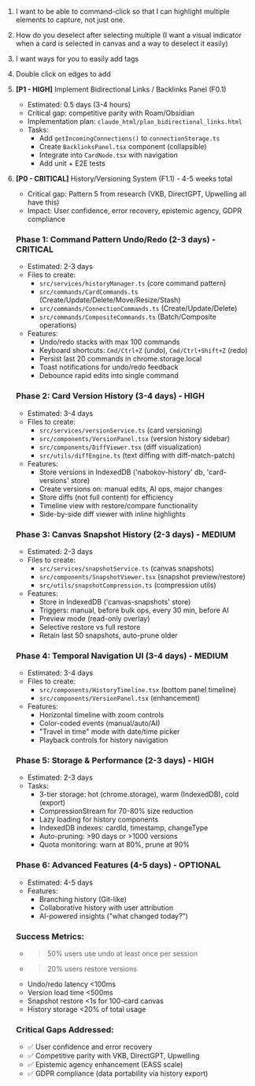 1. I want to be able to command-click so that I can highlight multiple elements to capture, not just one.
2. How do you deselect after selecting multiple (I want a visual indicator when a card is selected in canvas and a way to deselect it easily)
3. I want ways for you to easily add tags
4. Double click on edges to add
5. **[P1 - HIGH]** Implement Bidirectional Links / Backlinks Panel (F0.1)
   - Estimated: 0.5 days (3-4 hours)
   - Critical gap: competitive parity with Roam/Obsidian
   - Implementation plan: `claude_html/plan_bidirectional_links.html`
   - Tasks:
     - Add `getIncomingConnections()` to `connectionStorage.ts`
     - Create `BacklinksPanel.tsx` component (collapsible)
     - Integrate into `CardNode.tsx` with navigation
     - Add unit + E2E tests

6. **[P0 - CRITICAL]** History/Versioning System (F1.1) - 4-5 weeks total
   - Critical gap: Pattern 5 from research (VKB, DirectGPT, Upwelling all have this)
   - Impact: User confidence, error recovery, epistemic agency, GDPR compliance

   ### Phase 1: Command Pattern Undo/Redo (2-3 days) - CRITICAL
   - Estimated: 2-3 days
   - Files to create:
     - `src/services/historyManager.ts` (core command pattern)
     - `src/commands/CardCommands.ts` (Create/Update/Delete/Move/Resize/Stash)
     - `src/commands/ConnectionCommands.ts` (Create/Update/Delete)
     - `src/commands/CompositeCommands.ts` (Batch/Composite operations)
   - Features:
     - Undo/redo stacks with max 100 commands
     - Keyboard shortcuts: `Cmd/Ctrl+Z` (undo), `Cmd/Ctrl+Shift+Z` (redo)
     - Persist last 20 commands in chrome.storage.local
     - Toast notifications for undo/redo feedback
     - Debounce rapid edits into single command

   ### Phase 2: Card Version History (3-4 days) - HIGH
   - Estimated: 3-4 days
   - Files to create:
     - `src/services/versionService.ts` (card versioning)
     - `src/components/VersionPanel.tsx` (version history sidebar)
     - `src/components/DiffViewer.tsx` (diff visualization)
     - `src/utils/diffEngine.ts` (text diffing with diff-match-patch)
   - Features:
     - Store versions in IndexedDB ('nabokov-history' db, 'card-versions' store)
     - Create versions on: manual edits, AI ops, major changes
     - Store diffs (not full content) for efficiency
     - Timeline view with restore/compare functionality
     - Side-by-side diff viewer with inline highlights

   ### Phase 3: Canvas Snapshot History (2-3 days) - MEDIUM
   - Estimated: 2-3 days
   - Files to create:
     - `src/services/snapshotService.ts` (canvas snapshots)
     - `src/components/SnapshotViewer.tsx` (snapshot preview/restore)
     - `src/utils/snapshotCompression.ts` (compression utils)
   - Features:
     - Store in IndexedDB ('canvas-snapshots' store)
     - Triggers: manual, before bulk ops, every 30 min, before AI
     - Preview mode (read-only overlay)
     - Selective restore vs full restore
     - Retain last 50 snapshots, auto-prune older

   ### Phase 4: Temporal Navigation UI (3-4 days) - MEDIUM
   - Estimated: 3-4 days
   - Files to create:
     - `src/components/HistoryTimeline.tsx` (bottom panel timeline)
     - `src/components/VersionPanel.tsx` (enhancement)
   - Features:
     - Horizontal timeline with zoom controls
     - Color-coded events (manual/auto/AI)
     - "Travel in time" mode with date/time picker
     - Playback controls for history navigation

   ### Phase 5: Storage & Performance (2-3 days) - HIGH
   - Estimated: 2-3 days
   - Tasks:
     - 3-tier storage: hot (chrome.storage), warm (IndexedDB), cold (export)
     - CompressionStream for 70-80% size reduction
     - Lazy loading for history components
     - IndexedDB indexes: cardId, timestamp, changeType
     - Auto-pruning: >90 days or >1000 versions
     - Quota monitoring: warn at 80%, prune at 90%

   ### Phase 6: Advanced Features (4-5 days) - OPTIONAL
   - Estimated: 4-5 days
   - Features:
     - Branching history (Git-like)
     - Collaborative history with user attribution
     - AI-powered insights ("what changed today?")

   ### Success Metrics:
   - >50% users use undo at least once per session
   - >20% users restore versions
   - Undo/redo latency <100ms
   - Version load time <500ms
   - Snapshot restore <1s for 100-card canvas
   - History storage <20% of total usage

   ### Critical Gaps Addressed:
   - ✅ User confidence and error recovery
   - ✅ Competitive parity with VKB, DirectGPT, Upwelling
   - ✅ Epistemic agency enhancement (EASS scale)
   - ✅ GDPR compliance (data portability via history export)
